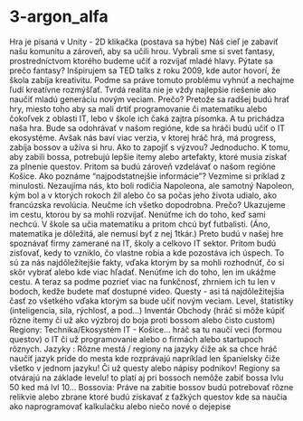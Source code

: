 # 3-argon_alfa

Hra je písaná v Unity - 2D klikačka (postava sa hýbe)
Náš cieľ je zabaviť našu komunitu a zároveň, aby sa učili hrou. Vybrali sme si svet fantasy, prostredníctvom ktorého budeme učiť a rozvíjať mladé hlavy.
Pýtate sa prečo fantasy? Inšpirujem sa TED talks z roku 2009, kde autor hovorí, že škola zabíja kreativitu. Podme sa práve tomuto problému vyhnúť a nechajme ľudí kreatívne rozmýšľať. Tvrdá realita nie je vždy najlepšie riešenie ako naučiť mladú generáciu novým veciam. Prečo? Pretože sa radšej budú hrať hry, miesto toho aby sa mali drtiť programovanie či matematiku alebo čokoľvek z oblasti IT, lebo v škole ich čaká zajtra písomka.
A tu prichádza naša hra. Bude sa odohrávať v našom regióne, kde sa hráči budú učiť o IT ekosystéme. Avšak nás baví viac verzia, v ktorej hráč hrá, má progress, zabíja bossov a užíva si hru. Ako to zapojiť s výzvou? Jednoducho. K tomu, aby zabili bossa, potrebujú lepšie itemy alebo artefakty, ktoré musia získať za plnenie questov. Pritom sa budú zároveň vzdelávať o našom regióne Košice.
Ako poznáme “najpodstatnejšie informácie”? Vezmime si príklad z minulosti. Nezaujíma nás, kto boli rodičia Napoleona, ale samotný Napoleon, kým bol a v ktorých rokoch žil alebo čo sa počas jeho života udialo, ako francúzska revolúcia. Neučme ich všetko dopodrobna. Prečo? Ukazujeme im cestu, ktorou by sa mohli rozvíjať. Nenúťme ich do toho, keď sami nechcú. V škole sa učia matematiku a pritom chcú byť futbalisti. (Áno, matematika je dôležitá, ale nemusí byť z nej 1tkár.)
Preto budú v našej hre spoznávať firmy zamerané na IT, školy a celkovo IT sektor. Pritom budú zisťovať, kedy to vzniklo, čo vlastne robia a kde pozostáva ich úspech. To sú za nás najdôležitejšie fakty, vďaka ktorým by sa mohli rozhodnúť, čo si skôr vybrať alebo kde viac hľadať. Nenúťme ich do toho, len im ukážme cestu.
A teraz sa podme pozrieť viac na funkčnosť, zhrniem ich tu len v bodoch, kedže budete mať dostupné video.
Questy - asi tá najdôležitejšia časť zo všetkého vďaka ktorým sa bude učiť novým veciam.
Level, štatistiky (inteligencia, sila, rýchlosť, a pod…)
Inventár
Obchody (hráč si môže kúpiť rôzne itemy či už ako výzbroj do boja proti bossom alebo čisto custom)
Regiony:
Technika/Ekosystém IT - Košice… hráč sa tu naučí veci (formou questov) o IT či už programovanie alebo o firmách alebo startupoch rôznych.
Jazyky : Rôzne mestá / regiony na jazyky čiže ak sa chce hráč naučiť jazyk príde do mesta kde rozprávajú napríklad len španielsky čiže všetko v jednom jazyku! Či už questy alebo nápisy podnikov!
Regiony sa otvárajú na základe levelu! to platí aj pri bossoch nemôže zabiť bossa lvlu 50 ked má lvl 10…
Bossovia:
Práve na zabitie bossov budú potrebovať rôzne relikvie alebo zbrane ktoré budú získavať z ťažkých questov kde sa naučia ako naprogramovať kalkulačku alebo niečo nové o dejepise

